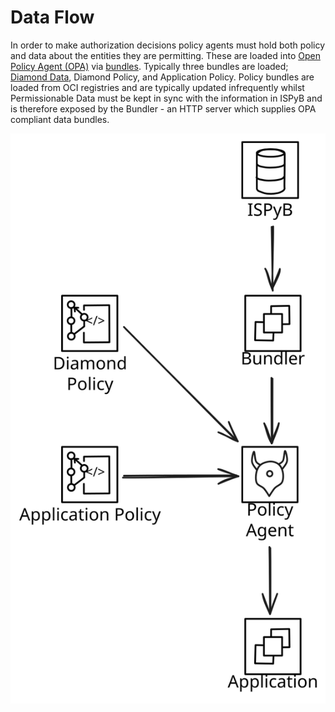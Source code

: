 # Data Flow

In order to make authorization decisions policy agents must hold both policy and data about the entities they are permitting. These are loaded into [Open Policy Agent (OPA)](https://www.openpolicyagent.org/) via [bundles](https://www.openpolicyagent.org/docs/latest/management-bundles/). Typically three bundles are loaded; [Diamond Data](../references/diamond-data-bundle.md), Diamond Policy, and Application Policy. Policy bundles are loaded from OCI registries and are typically updated infrequently whilst Permissionable Data must be kept in sync with the information in ISPyB and is therefore exposed by the Bundler - an HTTP server which supplies OPA compliant data bundles.

![](data-flow.excalidraw.svg)
